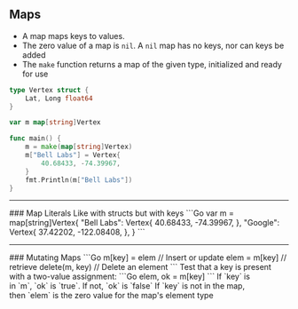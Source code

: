 ## Maps
- A map maps keys to values.
- The zero value of a map is `nil`. A `nil` map has no keys, nor can keys be added
- The `make` function returns a map of the given type, initialized and ready for use
```Go
type Vertex struct {
	Lat, Long float64
}

var m map[string]Vertex

func main() {
	m = make(map[string]Vertex)
	m["Bell Labs"] = Vertex{
		40.68433, -74.39967,
	}
	fmt.Println(m["Bell Labs"])
}
```

<hr>
### Map Literals
Like with structs but with keys
```Go
var m = map[string]Vertex{
	"Bell Labs": Vertex{
		40.68433, -74.39967,
	},
	"Google": Vertex{
		37.42202, -122.08408,
	},
}
```
<hr>
### Mutating Maps
```Go
m[key] = elem // Insert or update
elem = m[key] // retrieve
delete(m, key) // Delete an element
```
Test that a key is present with a two-value assignment:
```Go
elem, ok = m[key]
```
If `key` is in `m`, `ok` is `true`. If not, `ok` is `false`
If `key` is not in the map, then `elem` is the zero value for the map's element type
